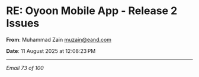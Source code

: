 # RE: Oyoon Mobile App - Release 2  Issues

**From**: Muhammad Zain <muzain@eand.com>

**Date**: 11 August 2025 at 12:08:23 PM

---

*Email 73 of 100*
